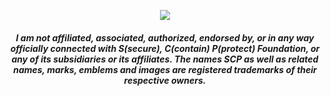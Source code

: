 <p align="center"><img src="https://static.wikia.nocookie.net/containmentbreach/images/8/8f/Scplogoandmoto.jpg/revision/latest/scale-to-width-down/300?cb=20130618073121"></p>

<h4 align="center">
  <i>
    I am not affiliated, associated, authorized, endorsed by, or in any way officially connected with S(secure), C(contain) P(protect) Foundation, or any of its subsidiaries or its affiliates. The names SCP as well as related names, marks, emblems and images are registered trademarks of their respective owners.
  </i>
</h4>

